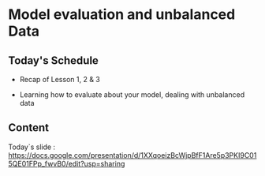 # Model evaluation and unbalanced Data


## Today's Schedule

- Recap of Lesson 1, 2 & 3

- Learning how to evaluate about your model, dealing with unbalanced data

## Content

Today`s slide : https://docs.google.com/presentation/d/1XXqoeizBcWjpBfF1Are5p3PKI9C015QE01FPp_fwvB0/edit?usp=sharing
